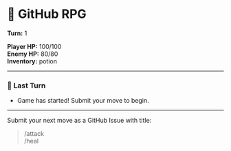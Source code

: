 
# 🧙 GitHub RPG

**Turn:** 1

**Player HP:** 100/100  
**Enemy HP:** 80/80  
**Inventory:** potion  

---

### 🔁 Last Turn

- Game has started! Submit your move to begin.

---

Submit your next move as a GitHub Issue with title:

> /attack  
> /heal
